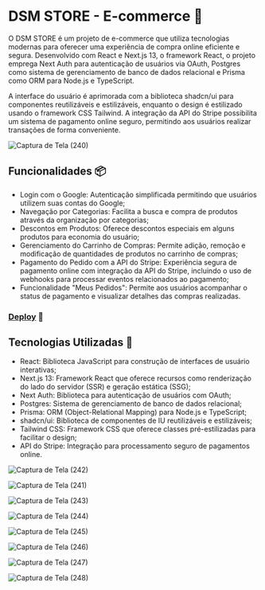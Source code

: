 # DSM STORE - E-commerce 🏬

O DSM STORE é um projeto de e-commerce que utiliza tecnologias modernas para oferecer uma experiência de compra online eficiente e segura. Desenvolvido com React e Next.js 13, o framework React, o projeto emprega Next Auth para autenticação de usuários via OAuth, Postgres como sistema de gerenciamento de banco de dados relacional e Prisma como ORM para Node.js e TypeScript.

A interface do usuário é aprimorada com a biblioteca shadcn/ui para componentes reutilizáveis e estilizáveis, enquanto o design é estilizado usando o framework CSS Tailwind. A integração da API do Stripe possibilita um sistema de pagamento online seguro, permitindo aos usuários realizar transações de forma conveniente.

![Captura de Tela (240)](https://github.com/Denis-moreira98/dsm-store/assets/72985107/a024bef5-0b64-41d8-a442-bbeba0e98dc7)

## Funcionalidades 📦

- Login com o Google: Autenticação simplificada permitindo que usuários utilizem suas contas do Google;
- Navegação por Categorias: Facilita a busca e compra de produtos através da organização por categorias;
- Descontos em Produtos: Oferece descontos especiais em alguns produtos para economia do usuário;
- Gerenciamento do Carrinho de Compras: Permite adição, remoção e modificação de quantidades de produtos no carrinho de compras;
- Pagamento do Pedido com a API do Stripe: Experiência segura de pagamento online com integração da API do Stripe, incluindo o uso de webhooks para processar eventos relacionados ao pagamento;
- Funcionalidade "Meus Pedidos": Permite aos usuários acompanhar o status de pagamento e visualizar detalhes das compras realizadas.

###  [Deploy](https://dsm-store.vercel.app/) 🚀 

## Tecnologias Utilizadas 🚀

- React: Biblioteca JavaScript para construção de interfaces de usuário interativas;
- Next.js 13: Framework React que oferece recursos como renderização do lado do servidor (SSR) e geração estática (SSG);
- Next Auth: Biblioteca para autenticação de usuários com OAuth;
- Postgres: Sistema de gerenciamento de banco de dados relacional;
- Prisma: ORM (Object-Relational Mapping) para Node.js e TypeScript;
- shadcn/ui: Biblioteca de componentes de IU reutilizáveis e estilizáveis;
- Tailwind CSS: Framework CSS que oferece classes pré-estilizadas para facilitar o design;
- API do Stripe: Integração para processamento seguro de pagamentos online.


![Captura de Tela (242)](https://github.com/Denis-moreira98/dsm-store/assets/72985107/5695ddc1-7ee0-43ad-a452-3bce8ee44582)

![Captura de Tela (241)](https://github.com/Denis-moreira98/dsm-store/assets/72985107/0c51b02c-6597-4e45-b537-171235b26a05)

![Captura de Tela (243)](https://github.com/Denis-moreira98/dsm-store/assets/72985107/3c3d5f22-563e-4b0f-82e3-2f5964bceaab)

![Captura de Tela (244)](https://github.com/Denis-moreira98/dsm-store/assets/72985107/35490399-2a98-45a6-8ac2-f1db27519dd8)

![Captura de Tela (245)](https://github.com/Denis-moreira98/dsm-store/assets/72985107/01b4de8b-37f9-4dfd-845e-ed381a94e433)

![Captura de Tela (246)](https://github.com/Denis-moreira98/dsm-store/assets/72985107/cd92a732-b828-4df4-9bc3-6017cf3c0c12)

![Captura de Tela (247)](https://github.com/Denis-moreira98/dsm-store/assets/72985107/491961d0-3f47-430e-9927-1cc600ec2eea)

![Captura de Tela (248)](https://github.com/Denis-moreira98/dsm-store/assets/72985107/fa2dbe58-45b6-48e3-9baf-52e1fb49e702)


